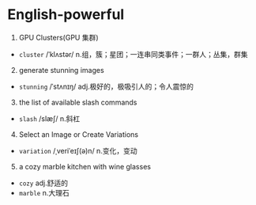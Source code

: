 # English-powerful

1. GPU Clusters(GPU 集群)
  - `cluster` /ˈklʌstər/ n.组，簇；星团；一连串同类事件；一群人；丛集，群集
2. generate stunning images
  - `stunning` /ˈstʌnɪŋ/ adj.极好的，极吸引人的；令人震惊的
3. the list of available slash commands
  - `slash` /slæʃ/ n.斜杠
4. Select an Image or Create Variations
  - `variation` /ˌveriˈeɪʃ(ə)n/ n.变化，变动
5. a cozy marble kitchen with wine glasses
  - `cozy` adj.舒适的
  - `marble` n.大理石
